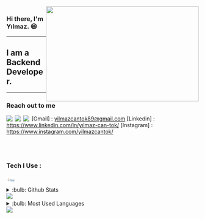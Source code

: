 <img src = "https://i.ytimg.com/vi/RSA5QESVNDM/maxresdefault.jpg" align="right" width="400" height ="250">

### Hi there, I'm Yılmaz. :smile:
---
## I am a Backend Developer.
---
### Reach out to me

<img width="22" src="https://unpkg.com/simple-icons@v6/icons/gmail.svg" align="left" />

<img width="22" src="https://unpkg.com/simple-icons@v6/icons/linkedin.svg" align="left"/>

<img width="22" src="https://unpkg.com/simple-icons@v6/icons/instagram.svg" align="left"/>

[Gmail] : yilmazcantok89@gmail.com
[Linkedin] : https://www.linkedin.com/in/yılmaz-can-tok/
[Instagram] : https://www.instagram.com/yilmazcantok/
 
 <br />
 <br />

 ### Tech I Use : 
 <img src= "https://raw.githubusercontent.com/github/explore/80688e429a7d4ef2fca1e82350fe8e3517d3494d/topics/java/java.png" width ="25" height="25">

 <br />

 <details>
 <summary>:bulb: Github Stats<summary>
 <img src="https://github-readme-stats.vercel.app/api?username=YilmazCanTok&theme=merko">
 </details>

 <details>
 <summary>:bulb: Most Used Languages<summary>
 <img src="https://github-readme-stats.vercel.app/api/top-langs/?username=YilmazCanTok&layout=compact&theme=merko">
 </details>
